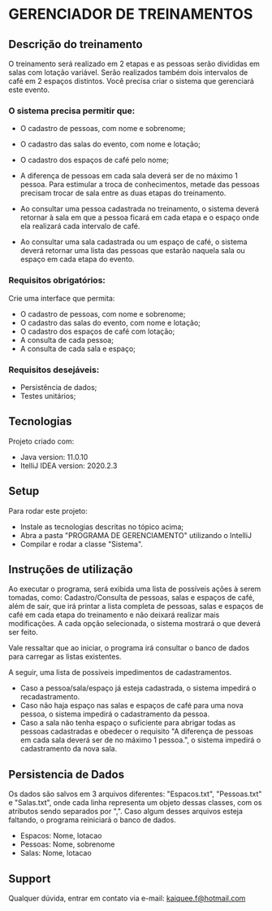 # GERENCIADOR DE TREINAMENTOS

## Descrição do treinamento
O treinamento será realizado em 2 etapas e as pessoas serão divididas em salas com lotação variável. 
Serão realizados também dois intervalos de café em 2 espaços distintos. 
Você precisa criar o sistema que gerenciará este evento.

### O sistema precisa permitir que:
- O cadastro de pessoas, com nome e sobrenome;
- O cadastro das salas do evento, com nome e lotação;
- O cadastro dos espaços de café pelo nome;

- A diferença de pessoas em cada sala deverá ser de no máximo 1 pessoa. Para estimular a troca de conhecimentos, metade das pessoas precisam trocar de sala entre as duas etapas do treinamento.
- Ao consultar uma pessoa cadastrada no treinamento, o sistema deverá retornar à sala em que a pessoa ficará em cada etapa e o espaço onde ela realizará cada intervalo de café.
- Ao consultar uma sala cadastrada ou um espaço de café, o sistema deverá retornar uma lista das pessoas que estarão naquela sala ou espaço em cada etapa do evento.

### Requisitos obrigatórios:
Crie uma interface que permita: 
- O cadastro de pessoas, com nome e sobrenome;
- O cadastro das salas do evento, com nome e lotação;
- O cadastro dos espaços de café com lotação;
- A consulta de cada pessoa;
- A consulta de cada sala e espaço;

### Requisitos desejáveis:
- Persistência de dados;
- Testes unitários;
	
## Tecnologias
Projeto criado com:
* Java version: 11.0.10
* ItelliJ IDEA version: 2020.2.3
	
## Setup
Para rodar este projeto:
- Instale as tecnologias descritas no tópico acima;
- Abra a pasta "PROGRAMA DE GERENCIAMENTO" utilizando o IntelliJ
- Compilar e rodar a classe "Sistema".

## Instruções de utilização
Ao executar o programa, será exibida uma lista de possíveis ações à serem tomadas, como: Cadastro/Consulta de pessoas, salas e espaços de café, além de sair, que irá printar a lista completa de pessoas, salas e espaços de café em cada etapa do treinamento e não deixará realizar mais modificações.
A cada opção selecionada, o sistema mostrará o que deverá ser feito.

Vale ressaltar que ao iniciar, o programa irá consultar o banco de dados para carregar as listas existentes.

A seguir, uma lista de possíveis impedimentos de cadastramentos.
- Caso a pessoa/sala/espaço já esteja cadastrada, o sistema impedirá o recadastramento.
- Caso não haja espaço nas salas e espaços de café para uma nova pessoa, o sistema impedirá o cadastramento da pessoa.
- Caso a sala não tenha espaço o suficiente para abrigar todas as pessoas cadastradas e obedecer o requisito "A diferença de pessoas em cada sala deverá ser de no máximo 1 pessoa.", o sistema impedirá o cadastramento da nova sala.


## Persistencia de Dados
Os dados são salvos em 3 arquivos diferentes: "Espacos.txt", "Pessoas.txt" e "Salas.txt", onde cada linha representa um objeto dessas classes, com os atributos sendo separados por ",". Caso algum desses arquivos esteja faltando, o programa reiniciará o banco de dados.

- Espacos: Nome, lotacao
- Pessoas: Nome, sobrenome
- Salas: Nome, lotacao

## Support
Qualquer dúvida, entrar em contato via e-mail: kaiquee.f@hotmail.com
